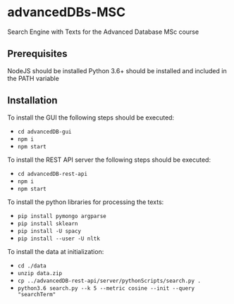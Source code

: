 # advancedDBs-MSC
Search Engine with Texts for the Advanced Database MSc course

## Prerequisites

NodeJS should be installed
Python 3.6+ should be installed and included in the PATH variable

## Installation

To install the GUI the following steps should be executed:
- `cd advancedDB-gui`
- `npm i`
- `npm start`

To install the REST API server the following steps should be executed:
- `cd advancedDB-rest-api`
- `npm i`
- `npm start`

To install the python libraries for processing the texts:
- `pip install pymongo argparse`
- `pip install sklearn`
- `pip install -U spacy`
- `pip install --user -U nltk`

To install the data at initialization:
- `cd ./data`
- `unzip data.zip`
- `cp ../advancedDB-rest-api/server/pythonScripts/search.py .`
- `python3.6 search.py --k 5 --metric cosine --init --query "searchTerm"`
